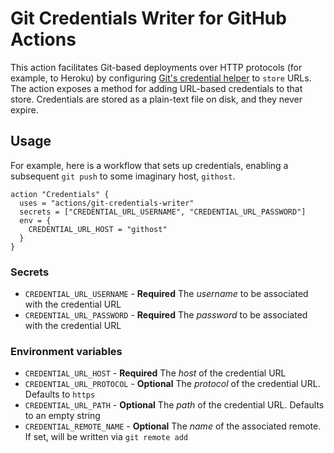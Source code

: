 # Git Credentials Writer for GitHub Actions

This action facilitates Git-based deployments over HTTP protocols (for example, to Heroku) by configuring [Git's credential helper](https://git-scm.com/book/en/v2/Git-Tools-Credential-Storage) to `store` URLs. The action exposes a method for adding URL-based credentials to that store. Credentials are stored as a plain-text file on disk, and they never expire.

## Usage

For example, here is a workflow that sets up credentials, enabling a subsequent `git push` to some imaginary host, `githost`.

```workflow
action "Credentials" {
  uses = "actions/git-credentials-writer"
  secrets = ["CREDENTIAL_URL_USERNAME", "CREDENTIAL_URL_PASSWORD"]
  env = {
    CREDENTIAL_URL_HOST = "githost"
  }
}
```

### Secrets

- `CREDENTIAL_URL_USERNAME` - **Required** The _username_ to be associated with the credential URL
- `CREDENTIAL_URL_PASSWORD` - **Required** The _password_ to be associated with the credential URL

### Environment variables

- `CREDENTIAL_URL_HOST` - **Required** The _host_ of the credential URL
- `CREDENTIAL_URL_PROTOCOL` - **Optional** The _protocol_ of the credential URL. Defaults to `https`
- `CREDENTIAL_URL_PATH` - **Optional** The _path_ of the credential URL. Defaults to an empty string
- `CREDENTIAL_REMOTE_NAME` - **Optional** The _name_ of the associated remote. If set, will be written via `git remote add`
